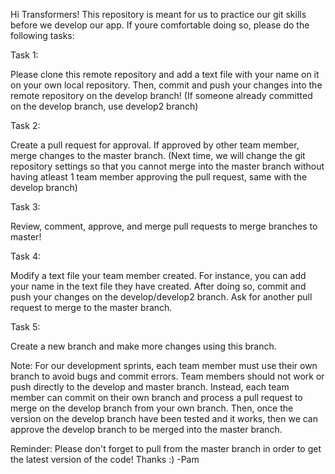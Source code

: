 Hi Transformers! This repository is meant for us to practice our git skills before we develop our app. If youre comfortable doing so, please do the following tasks:

Task 1:

Please clone this remote repository and add a text file with your name on it on your own local repository. Then, commit and push your changes into the remote repository on the develop branch! (If someone already committed on the develop branch, use develop2 branch)

Task 2:

Create a pull request for approval. If approved by other team member, merge changes to the master branch. (Next time, we will change the git repository settings so that you cannot merge into the master branch without having atleast 1 team member approving the pull request, same with the develop branch)

Task 3: 

Review, comment, approve, and merge pull requests to merge branches to master!

Task 4: 

Modify a text file your team member created. For instance, you can add your name in the text file they have created. After doing so, commit and push your changes on the develop/develop2 branch. Ask for another pull request to merge to the master branch.

Task 5: 

Create a new branch and make more changes using this branch. 

Note: For our development sprints, each team member must use their own branch to avoid bugs and commit errors. Team members should not work or push directly to the develop and master branch. Instead, each team member can commit on their own branch and process a pull request to merge on the develop branch from your own branch. Then, once the version on the develop branch have been tested and it works, then we can approve the develop branch to be merged into the master branch.

Reminder: Please don't forget to pull from the master branch in order to get the latest version of the code! Thanks :)
-Pam
